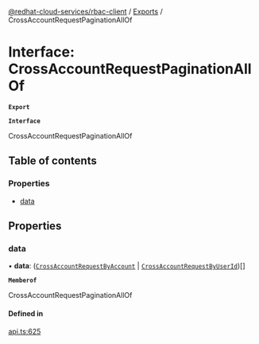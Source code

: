 [@redhat-cloud-services/rbac-client](../README.md) / [Exports](../modules.md) / CrossAccountRequestPaginationAllOf

# Interface: CrossAccountRequestPaginationAllOf

**`Export`**

**`Interface`**

CrossAccountRequestPaginationAllOf

## Table of contents

### Properties

- [data](CrossAccountRequestPaginationAllOf.md#data)

## Properties

### data

• **data**: ([`CrossAccountRequestByAccount`](CrossAccountRequestByAccount.md) \| [`CrossAccountRequestByUserId`](CrossAccountRequestByUserId.md))[]

**`Memberof`**

CrossAccountRequestPaginationAllOf

#### Defined in

[api.ts:625](https://github.com/mkholjuraev/javascript-clients/blob/master/packages/rbac/api.ts#L625)
